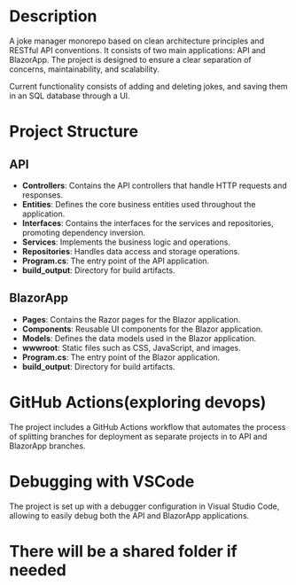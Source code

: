 
# Description
A joke manager monorepo based on clean architecture principles and RESTful API conventions. It consists of two main applications: API and BlazorApp. The project is designed to ensure a clear separation of concerns, maintainability, and scalability.

Current functionality consists of adding and deleting jokes, and saving them in an SQL database through a UI.


# Project Structure
## API

- **Controllers**: Contains the API controllers that handle HTTP requests and responses.
- **Entities**: Defines the core business entities used throughout the application.
- **Interfaces**: Contains the interfaces for the services and repositories, promoting dependency inversion.
- **Services**: Implements the business logic and operations.
- **Repositories**: Handles data access and storage operations.
- **Program.cs**: The entry point of the API application.
- **build_output**: Directory for build artifacts.

## BlazorApp

- **Pages**: Contains the Razor pages for the Blazor application.
- **Components**: Reusable UI components for the Blazor application.
- **Models**: Defines the data models used in the Blazor application.
- **wwwroot**: Static files such as CSS, JavaScript, and images.
- **Program.cs**: The entry point of the Blazor application.
- **build_output**: Directory for build artifacts.
  

# GitHub Actions(exploring devops)
The project includes a GitHub Actions workflow that automates the process of splitting branches for deployment as separate projects in to API and BlazorApp branches.

# Debugging with VSCode
The project is set up with a debugger configuration in Visual Studio Code, allowing to easily debug both the API and BlazorApp applications.

# There will be a shared folder if needed
